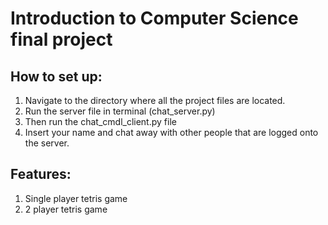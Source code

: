 # Introduction to Computer Science final project

## How to set up:

1) Navigate to the directory where all the project files are located.
2) Run the server file in terminal (chat_server.py)
3) Then run the chat_cmdl_client.py file
4) Insert your name and chat away with other people that are logged onto the server.

## Features:
<ol>
  <li>Single player tetris game</li>
  <li>2 player tetris game</li>
 </ol>
 
 
